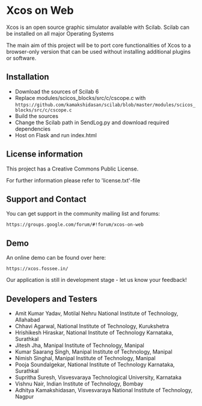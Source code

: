 # Xcos on Web
Xcos is an open source graphic simulator available with Scilab. Scilab can be installed on all major Operating Systems

The main aim of this project will be to port core functionalities of Xcos to a browser-only version that can be used without installing additional plugins or software.

## Installation

* Download the sources of Scilab 6
* Replace modules/scicos_blocks/src/c/cscope.c with 
`https://github.com/kamakshidasan/scilab/blob/master/modules/scicos_blocks/src/c/cscope.c`
* Build the sources
* Change the Scilab path in SendLog.py and download required dependencies
* Host on Flask and run index.html

## License information
This project has a Creative Commons Public License.

For further information please refer to 'license.txt'-file

## Support and Contact

You can get support in the community mailing list and forums:

    https://groups.google.com/forum/#!forum/xcos-on-web

## Demo

An online demo can be found over here:

    https://xcos.fossee.in/

Our application is still in development stage - let us know your feedback!

## Developers and Testers

* Amit Kumar Yadav, Motilal Nehru National Institute of Technology, Allahabad
* Chhavi Agarwal, National Institute of Technology, Kurukshetra
* Hrishikesh Hiraskar, National Institute of Technology Karnataka, Surathkal
* Jitesh Jha, Manipal Institute of Technology, Manipal
* Kumar Saarang Singh, Manipal Institute of Technology, Manipal
* Nimish Singhal, Manipal Institute of Technology, Manipal
* Pooja Soundalgekar, National Institute of Technology Karnataka, Surathkal
* Supritha Suresh, Visvesvaraya Technological University, Karnataka
* Vishnu Nair, Indian Institute of Technology, Bombay
* Adhitya Kamakshidasan, Visvesvaraya National Institute of Technology, Nagpur

